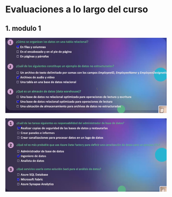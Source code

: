 # Evaluaciones a lo largo del curso

## 1. modulo 1

![alt text](image.png)

![alt text](image-1.png)